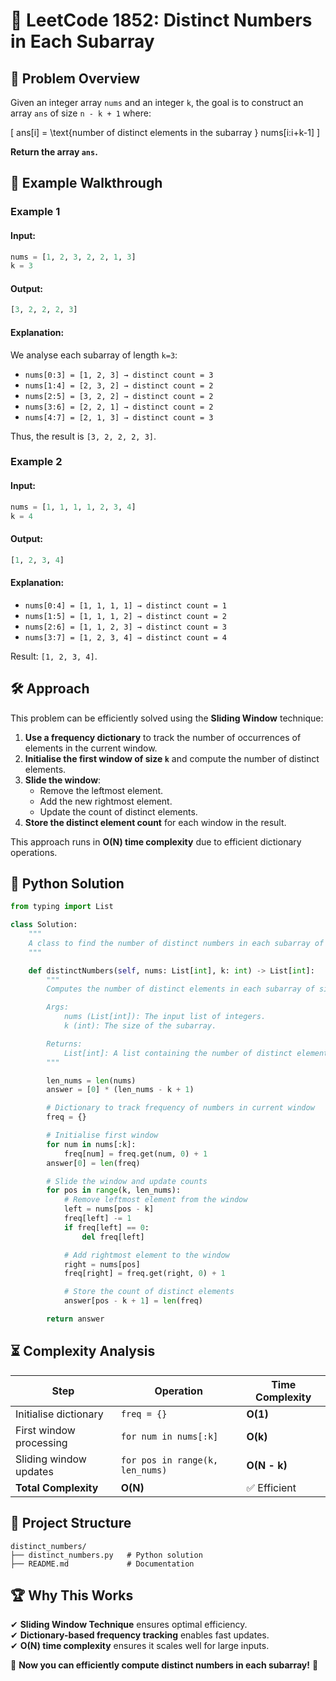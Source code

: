 # 🔢 **LeetCode 1852: Distinct Numbers in Each Subarray**

## 📌 **Problem Overview**
Given an integer array `nums` and an integer `k`, the goal is to construct an array `ans` of size `n - k + 1` where:

\[
ans[i] = \text{number of distinct elements in the subarray } nums[i:i+k-1]
\]

**Return the array `ans`.**

## 🎯 **Example Walkthrough**

### **Example 1**
#### **Input:**
```python
nums = [1, 2, 3, 2, 2, 1, 3]
k = 3
```
#### **Output:**
```python
[3, 2, 2, 2, 3]
```
#### **Explanation:**
We analyse each subarray of length `k=3`:
- `nums[0:3] = [1, 2, 3] → distinct count = 3`
- `nums[1:4] = [2, 3, 2] → distinct count = 2`
- `nums[2:5] = [3, 2, 2] → distinct count = 2`
- `nums[3:6] = [2, 2, 1] → distinct count = 2`
- `nums[4:7] = [2, 1, 3] → distinct count = 3`

Thus, the result is `[3, 2, 2, 2, 3]`.

### **Example 2**
#### **Input:**
```python
nums = [1, 1, 1, 1, 2, 3, 4]
k = 4
```
#### **Output:**
```python
[1, 2, 3, 4]
```
#### **Explanation:**
- `nums[0:4] = [1, 1, 1, 1] → distinct count = 1`
- `nums[1:5] = [1, 1, 1, 2] → distinct count = 2`
- `nums[2:6] = [1, 1, 2, 3] → distinct count = 3`
- `nums[3:7] = [1, 2, 3, 4] → distinct count = 4`

Result: `[1, 2, 3, 4]`.

## 🛠 **Approach**
This problem can be efficiently solved using the **Sliding Window** technique:

1. **Use a frequency dictionary** to track the number of occurrences of elements in the current window.
2. **Initialise the first window of size `k`** and compute the number of distinct elements.
3. **Slide the window**:
   - Remove the leftmost element.
   - Add the new rightmost element.
   - Update the count of distinct elements.
4. **Store the distinct element count** for each window in the result.

This approach runs in **O(N) time complexity** due to efficient dictionary operations.

## 🚀 **Python Solution**
```python
from typing import List

class Solution:
    """
    A class to find the number of distinct numbers in each subarray of length k.
    """

    def distinctNumbers(self, nums: List[int], k: int) -> List[int]:
        """
        Computes the number of distinct elements in each subarray of size k.

        Args:
            nums (List[int]): The input list of integers.
            k (int): The size of the subarray.

        Returns:
            List[int]: A list containing the number of distinct elements in each subarray.
        """

        len_nums = len(nums)
        answer = [0] * (len_nums - k + 1)

        # Dictionary to track frequency of numbers in current window
        freq = {}

        # Initialise first window
        for num in nums[:k]:
            freq[num] = freq.get(num, 0) + 1
        answer[0] = len(freq)

        # Slide the window and update counts
        for pos in range(k, len_nums):
            # Remove leftmost element from the window
            left = nums[pos - k]
            freq[left] -= 1
            if freq[left] == 0:
                del freq[left]

            # Add rightmost element to the window
            right = nums[pos]
            freq[right] = freq.get(right, 0) + 1

            # Store the count of distinct elements
            answer[pos - k + 1] = len(freq)

        return answer
```

## ⏳ **Complexity Analysis**
| Step | Operation | Time Complexity |
|------|------------|----------------|
| Initialise dictionary | `freq = {}` | **O(1)** |
| First window processing | `for num in nums[:k]` | **O(k)** |
| Sliding window updates | `for pos in range(k, len_nums)` | **O(N - k)** |
| **Total Complexity** | **O(N)** | ✅ Efficient |

## 📁 **Project Structure**
```
distinct_numbers/
├── distinct_numbers.py   # Python solution
├── README.md             # Documentation
```

## 🏆 **Why This Works**
✔ **Sliding Window Technique** ensures optimal efficiency.  
✔ **Dictionary-based frequency tracking** enables fast updates.  
✔ **O(N) time complexity** ensures it scales well for large inputs.  

🚀 **Now you can efficiently compute distinct numbers in each subarray!** 🎯